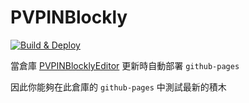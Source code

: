 # PVPINBlockly

[![Build & Deploy](https://github.com/freeze-dolphin/PVPINBlockly/actions/workflows/deploy.yml/badge.svg?branch=master)](https://github.com/freeze-dolphin/PVPINBlockly/actions/workflows/deploy.yml)

當倉庫 [PVPINBlocklyEditor](https://github.com/PVPINStudio/PVPINBlocklyEditor/) 更新時自動部署 `github-pages`

因此你能夠在此倉庫的 `github-pages` 中測試最新的積木
